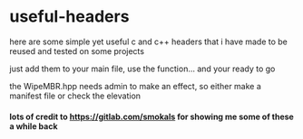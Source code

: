 # useful-headers

here are some simple yet useful c and c++ headers that i have made to be reused and tested on some projects

just add them to your main file, use the function... and your ready to go

the WipeMBR.hpp needs admin to make an effect, so either make a manifest file or check the elevation

#### lots of credit to https://gitlab.com/smokals for showing me some of these a while back
